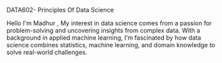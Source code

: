 DATA602- Principles Of Data Science

Hello I'm Madhur , My interest in data science comes from a passion for problem-solving and uncovering insights from complex data. With a background in applied machine learning, 
I’m fascinated by how data science combines statistics, machine learning, and domain knowledge to solve real-world challenges.
